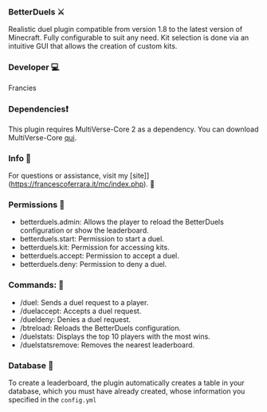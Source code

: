 ### BetterDuels ⚔️
Realistic duel plugin compatible from version 1.8 to the latest version of Minecraft.
Fully configurable to suit any need.
Kit selection is done via an intuitive GUI that allows the creation of custom kits.

### Developer 💻
Francies

### Dependencies❗ 
This plugin requires MultiVerse-Core 2 as a dependency.
You can download MultiVerse-Core [qui](https://dev.bukkit.org/projects/multiverse-core).

### Info 🔎
For questions or assistance, visit my [site]](https://francescoferrara.it/mc/index.php). :dizzy:

### Permissions 📃
* betterduels.admin: Allows the player to reload the BetterDuels configuration or show the leaderboard.
* betterduels.start: Permission to start a duel.
* betterduels.kit: Permission for accessing kits.
* betterduels.accept: Permission to accept a duel.
* betterduels.deny: Permission to deny a duel.
### Commands: 📃
* /duel: Sends a duel request to a player.
* /duelaccept: Accepts a duel request.
* /dueldeny: Denies a duel request.
* /btreload: Reloads the BetterDuels configuration.
* /duelstats: Displays the top 10 players with the most wins.
* /duelstatsremove: Removes the nearest leaderboard.

### Database 💾
To create a leaderboard, the plugin automatically creates a table
in your database, which you must have already created, whose information you specified in the `config.yml`
